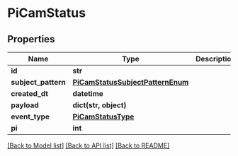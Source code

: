 # PiCamStatus


## Properties
Name | Type | Description | Notes
------------ | ------------- | ------------- | -------------
**id** | **str** |  | [readonly] 
**subject_pattern** | [**PiCamStatusSubjectPatternEnum**](PiCamStatusSubjectPatternEnum.md) |  | 
**created_dt** | **datetime** |  | [readonly] 
**payload** | **dict(str, object)** |  | [optional] 
**event_type** | [**PiCamStatusType**](PiCamStatusType.md) |  | 
**pi** | **int** |  | 

[[Back to Model list]](../README.md#documentation-for-models) [[Back to API list]](../README.md#documentation-for-api-endpoints) [[Back to README]](../README.md)


